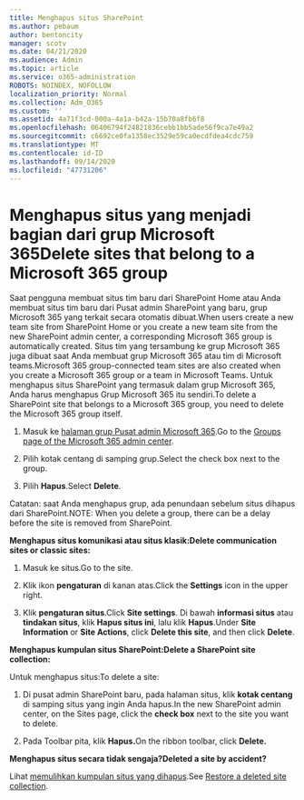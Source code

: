 ```yaml
---
title: Menghapus situs SharePoint
ms.author: pebaum
author: bentoncity
manager: scotv
ms.date: 04/21/2020
ms.audience: Admin
ms.topic: article
ms.service: o365-administration
ROBOTS: NOINDEX, NOFOLLOW
localization_priority: Normal
ms.collection: Adm_O365
ms.custom: ''
ms.assetid: 4a71f3cd-000a-4a1a-b42a-15b70a8fb6f8
ms.openlocfilehash: 06406794f24821836cebb1bb5ade56f9ca7e49a2
ms.sourcegitcommit: c6692ce0fa1358ec3529e59ca0ecdfdea4cdc759
ms.translationtype: MT
ms.contentlocale: id-ID
ms.lasthandoff: 09/14/2020
ms.locfileid: "47731206"
---
```

# <a name="delete-sites-that-belong-to-a-microsoft-365-group"></a><span data-ttu-id="6f644-102">Menghapus situs yang menjadi bagian dari grup Microsoft 365</span><span class="sxs-lookup"><span data-stu-id="6f644-102">Delete sites that belong to a Microsoft 365 group</span></span>

<span data-ttu-id="6f644-103">Saat pengguna membuat situs tim baru dari SharePoint Home atau Anda membuat situs tim baru dari Pusat admin SharePoint yang baru, grup Microsoft 365 yang terkait secara otomatis dibuat.</span><span class="sxs-lookup"><span data-stu-id="6f644-103">When users create a new team site from SharePoint Home or you create a new team site from the new SharePoint admin center, a corresponding Microsoft 365 group is automatically created.</span></span> <span data-ttu-id="6f644-104">Situs tim yang tersambung ke grup Microsoft 365 juga dibuat saat Anda membuat grup Microsoft 365 atau tim di Microsoft teams.</span><span class="sxs-lookup"><span data-stu-id="6f644-104">Microsoft 365 group-connected team sites are also created when you create a Microsoft 365 group or a team in Microsoft Teams.</span></span> <span data-ttu-id="6f644-105">Untuk menghapus situs SharePoint yang termasuk dalam grup Microsoft 365, Anda harus menghapus Grup Microsoft 365 itu sendiri.</span><span class="sxs-lookup"><span data-stu-id="6f644-105">To delete a SharePoint site that belongs to a Microsoft 365 group, you need to delete the Microsoft 365 group itself.</span></span> 
  
1. <span data-ttu-id="6f644-106">Masuk ke [halaman grup Pusat admin Microsoft 365](https://portal.office.com/adminportal/home#/groups).</span><span class="sxs-lookup"><span data-stu-id="6f644-106">Go to the [Groups page of the Microsoft 365 admin center](https://portal.office.com/adminportal/home#/groups).</span></span>
    
2. <span data-ttu-id="6f644-107">Pilih kotak centang di samping grup.</span><span class="sxs-lookup"><span data-stu-id="6f644-107">Select the check box next to the group.</span></span>
    
3. <span data-ttu-id="6f644-108">Pilih **Hapus**.</span><span class="sxs-lookup"><span data-stu-id="6f644-108">Select **Delete**.</span></span>
    
<span data-ttu-id="6f644-109">Catatan: saat Anda menghapus grup, ada penundaan sebelum situs dihapus dari SharePoint.</span><span class="sxs-lookup"><span data-stu-id="6f644-109">NOTE: When you delete a group, there can be a delay before the site is removed from SharePoint.</span></span>
  
<span data-ttu-id="6f644-110">**Menghapus situs komunikasi atau situs klasik:**</span><span class="sxs-lookup"><span data-stu-id="6f644-110">**Delete communication sites or classic sites:**</span></span>

1. <span data-ttu-id="6f644-111">Masuk ke situs.</span><span class="sxs-lookup"><span data-stu-id="6f644-111">Go to the site.</span></span>
  
2. <span data-ttu-id="6f644-112">Klik ikon **pengaturan** di kanan atas.</span><span class="sxs-lookup"><span data-stu-id="6f644-112">Click the **Settings** icon in the upper right.</span></span> 
  
3. <span data-ttu-id="6f644-113">Klik **pengaturan situs**.</span><span class="sxs-lookup"><span data-stu-id="6f644-113">Click **Site settings**.</span></span> <span data-ttu-id="6f644-114">Di bawah **informasi situs** atau **tindakan situs**, klik **Hapus situs ini**, lalu klik **Hapus**.</span><span class="sxs-lookup"><span data-stu-id="6f644-114">Under **Site Information** or **Site Actions**, click **Delete this site**, and then click **Delete**.</span></span>
  
<span data-ttu-id="6f644-115">**Menghapus kumpulan situs SharePoint:**</span><span class="sxs-lookup"><span data-stu-id="6f644-115">**Delete a SharePoint site collection:**</span></span>

<span data-ttu-id="6f644-116">Untuk menghapus situs:</span><span class="sxs-lookup"><span data-stu-id="6f644-116">To delete a site:</span></span>
  
1. <span data-ttu-id="6f644-117">Di pusat admin SharePoint baru, pada halaman situs, klik **kotak centang** di samping situs yang ingin Anda hapus.</span><span class="sxs-lookup"><span data-stu-id="6f644-117">In the new SharePoint admin center, on the Sites page, click the **check box** next to the site you want to delete.</span></span> 
    
2. <span data-ttu-id="6f644-118">Pada Toolbar pita, klik **Hapus.**</span><span class="sxs-lookup"><span data-stu-id="6f644-118">On the ribbon toolbar, click **Delete.**</span></span>
    
<span data-ttu-id="6f644-119">**Menghapus situs secara tidak sengaja?**</span><span class="sxs-lookup"><span data-stu-id="6f644-119">**Deleted a site by accident?**</span></span>

<span data-ttu-id="6f644-120">Lihat [memulihkan kumpulan situs yang dihapus](https://go.microsoft.com/fwlink/?linkid=867660).</span><span class="sxs-lookup"><span data-stu-id="6f644-120">See [Restore a deleted site collection](https://go.microsoft.com/fwlink/?linkid=867660).</span></span>
  


